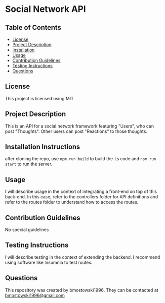 # Social Network API

## Table of Contents 

- [License](#license)
- [Project Description](#Project-Description)
- [Installation](#Installation-Instructions)
- [Usage](#usage)
- [Contribution Guidelines](#contribution-guidelines)
- [Testing Instructions](#testing-instructions)
- [Questions](#questions)

## License 
This project is licensed using MIT

## Project Description 
This is an API for a social network framework featuring "Users", who can post "Thoughts". Other users can post "Reactions" to those thoughts.

## Installation Instructions 
after cloning the repo, use `npm run build` to build the .ts code and `npm run start` to run the server.

## Usage 
I will describe usage in the context of integrating a front-end on top of this back-end. In this case, refer to the controllers folder for API definitions and refer to the routes folder to understand how to access the routes. 

## Contribution Guidelines 
No special guidelines

## Testing Instructions 
I will describe testing in the context of extending the backend. I recommend using software like Insomnia to test routes.

## Questions 
This repository was created by bmostowski1996.
They can be contacted at bmostowski1996@gmail.com